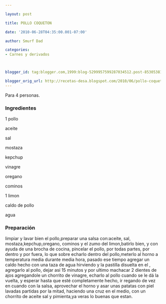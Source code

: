 ```yaml
---

layout: post

title: POLLO COQUETON

date: '2010-06-28T04:35:00.001-07:00'

author: Smurf Dad

categories:
- Carnes y derivados



blogger_id: tag:blogger.com,1999:blog-5299957599287034512.post-8530538190682167099

blogger_orig_url: http://recetas-desa.blogspot.com/2010/06/pollo-coqueton.html
---
```


Para 4 personas.

<h3>Ingredientes</h3>

1 pollo

aceite

sal

mostaza

kepchup

vinagre

oregano

cominos

1 limon

caldo de pollo

agua

<h3>Preparación</h3>

limpiar y lavar bien el pollo,preparar una salsa con:aceite, sal, mostaza,kepchup,oregano, cominos y el zumo del limon,batirlo bien, y con ayuda de una brocha de cocina, pincelar el pollo, por todas partes, por dentro y por fuera, lo que sobre echarlo dentro del pollo,meterlo al horno a temperatura media durante media hora, pasado ese tiempo agregar un caldo hecho con una taza de agua hirviendo y la pastilla disuelta en el , agregarlo al pollo, dejar así 15 minutos y por ultimo machacar 2 dientes de ajos agregandole un chorrito de vinagre, echarlo al pollo cuando se le dá la vuelta, y esperar hasta que esté completamente hecho, ir regando de vez en cuando con la salsa, aprovechar el horno y asar unas patatas con piel lavadas partidas por la mitad, haciendo una cruz en el medio, con un chorrito de aceite sal y pimienta,ya veras lo buenas que estan.
